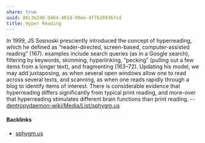 ```yaml
---
share: true
uuid: 86c3e240-9464-461d-90ee-4f7b209367cd
title: Hyper Reading
---
```

In 1999, JS Sosnoski presciently introduced the concept of hyperreading, which he defined as “reader-directed, screen-based, computer-assisted reading” (167). examples include search queries (as in a Google search), filtering by keywords, skimming, hyperlinking, “pecking” (pulling out a few items from a longer text), and fragmenting (163–72). Updating his model, we may add juxtaposing, as when several open windows allow one to read across several texts, and scanning, as when one reads rapidly through a blog to identify items of interest. There is considerable evidence that hyperreading differs significantly from typical print reading, and more-over that hyperreading stimulates different brain functions than print reading.
-- [dentropydaemon-wiki/Media/List/sphygm.us](../dentropydaemon-wiki/Media/List/sphygm.us)

#### Backlinks

* [sphygm.us](/53f0db9f-79ac-4afb-b488-b389ee93812e)